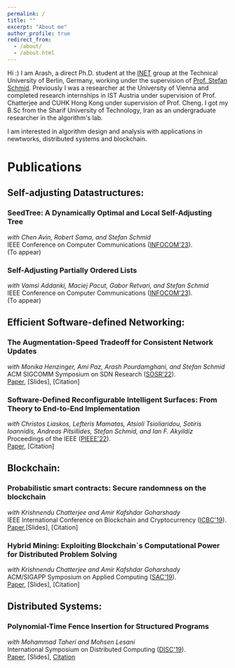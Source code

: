 ```yaml
---
permalink: /
title: ""
excerpt: "About me"
author_profile: true
redirect_from: 
  - /about/
  - /about.html
---
```


Hi :) I am Arash, a direct Ph.D. student at the <a href="https://www.linkedin.com/company/inet-tuberlin/">INET</a> group at the Technical University of Berlin, Germany, working under the supervision of <a href="https://schmiste.github.io/">Prof. Stefan Schmid</a>.
Previously I was a researcher at the University of Vienna and completed research internships in IST Austria under supervision of Prof. Chatterjee and CUHK Hong Kong under supervision of Prof. Cheng. I got my B.Sc from the Sharif University of Technology, Iran as an undergraduate researcher in the algorithm's lab.

I am interested in algorithm design and analysis with applications in newtworks, distributed systems and blockchain.

# Publications

## Self-adjusting Datastructures:

### SeedTree: A Dynamically Optimal and Local Self-Adjusting Tree
*with Chen Avin, Robert Sama, and Stefan Schmid*\
IEEE Conference on Computer Communications ([INFOCOM'23](https://infocom2023.ieee-infocom.org/)).\
(To appear)

### Self-Adjusting Partially Ordered Lists
*with Vamsi Addanki, Maciej Pacut, Gabor Retvari, and Stefan Schmid*\
IEEE Conference on Computer Communications ([INFOCOM'23](https://infocom2023.ieee-infocom.org/)).\
(To appear)

## Efficient Software-defined Networking:

### The Augmentation-Speed Tradeoff for Consistent Network Updates
*with Monika Henzinger, Ami Paz, Arash Pourdamghani, and Stefan Schmid*\
ACM SIGCOMM Symposium on SDN Research ([SOSR'22](https://conferences.sigcomm.org/sosr/2022/)).\
[Paper](https://dl.acm.org/doi/10.1145/3563647.3563655), [Slides], [Citation]


### Software-Defined Reconfigurable Intelligent Surfaces: From Theory to End-to-End Implementation
*with Christos Liaskos, Lefteris Mamatas, Atsioli Tsioliaridou, Sotiris Ioannidis, Andreas Pitsillides, Stefan Schmid, and Ian F. Akyildiz*\
Proceedings of the IEEE ([PIEEE'22](https://proceedingsoftheieee.ieee.org/september-2022/)).\
[Paper](https://ieeexplore.ieee.org/abstract/document/9769768), [Citation]


## Blockchain:

### Probabilistic smart contracts: Secure randomness on the blockchain
*with Krishnendu Chatterjee and Amir Kafshdar Goharshady*\
IEEE International Conference on Blockchain and Cryptocurrency ([ICBC'19](https://icbc2019.ieee-icbc.org/)).\
[Paper](https://ieeexplore.ieee.org/abstract/document/8751326),[Slides], [Citation]

### Hybrid Mining: Exploiting Blockchain`s Computational Power for Distributed Problem Solving
*with Krishnendu Chatterjee and Amir Kafshdar Goharshady*\
ACM/SIGAPP Symposium on Applied Computing ([SAC'19](https://www.sigapp.org/sac/sac2019/)).\
[Paper](https://dl.acm.org/doi/abs/10.1145/3297280.3297319), [Slides], [Citation]


## Distributed Systems:

### Polynomial-Time Fence Insertion for Structured Programs
*with Mohammad Taheri and Mohsen Lesani*\
International Symposium on Distributed Computing ([DISC'19](http://www.disc-conference.org/wp/disc2019/)).\
[Paper](https://drops.dagstuhl.de/opus/volltexte/2019/11341/), [Slides], [Citation](DISC19Fence.bibtex)






